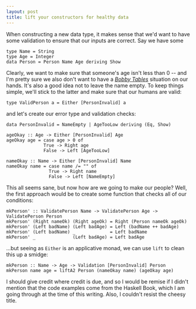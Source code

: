 ```yaml
---
layout: post
title: lift your constructors for healthy data
---
```


When constructing a new data type, it makes sense that we'd want to have some
validation to ensure that our inputs are correct. Say we have some

    type Name = String
    type Age = Integer
    data Person = Person Name Age deriving Show

Clearly, we want to make sure that someone's age isn't less than 0 -- and I'm pretty
sure we also don't want to have a [_Bobby Tables_][name] situation on our hands. It's
also a good idea not to leave the name empty. To keep things simple, we'll stick to
the latter and make sure that our humans are valid:

    type ValidPerson a = Either [PersonInvalid] a

and let's create our error type and validation checks:

    data PersonInvalid = NameEmpty | AgeTooLow deriving (Eq, Show)

    ageOkay :: Age -> Either [PersonInvalid] Age
    ageOkay age = case age > 0 of
                  True -> Right age
                  False -> Left [AgeTooLow]

    nameOkay :: Name -> Either [PersonInvalid] Name
    nameOkay name = case name /= "" of
                    True -> Right name
                    False -> Left [NameEmpty]

This all seems sane, but now how are we going to make our people? Well, the first
approach would be to create some function that checks all of our conditions:

    mkPerson' :: ValidatePerson Name -> ValidatePerson Age -> ValidatePerson Person
    mkPerson' (Right nameOk) (Right ageOk) = Right (Person nameOk ageOk)
    mkPerson' (Left badName) (Left badAge) = Left (badName ++ badAge)
    mkPerson' (Left badName) _             = Left badName
    mkPerson' _              (Left badAge) = Left badAge

...but seeing as `Either` is an applicative monad, we can use `lift` to clean this
up a smidge:

    mkPerson :: Name -> Age -> Validation [PersonInvalid] Person
    mkPerson name age = liftA2 Person (nameOkay name) (ageOkay age)

I should give credit where credit is due, and so I would be remise if I didn't
mention that the code examples come from the Haskell Book, which I am going through
at the time of this writing. Also, I couldn't resist the cheesy title.

[name]: https://xkcd.com/327/
[book]: haskellbook.com
